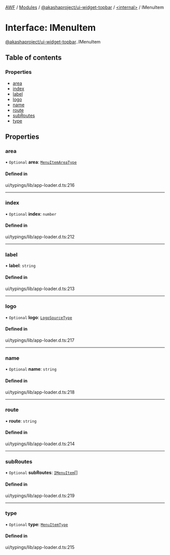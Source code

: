 [AWF](../README.md) / [Modules](../modules.md) / [@akashaproject/ui-widget-topbar](../modules/akashaproject_ui_widget_topbar.md) / [<internal\>](../modules/akashaproject_ui_widget_topbar._internal_.md) / IMenuItem

# Interface: IMenuItem

[@akashaproject/ui-widget-topbar](../modules/akashaproject_ui_widget_topbar.md).[<internal>](../modules/akashaproject_ui_widget_topbar._internal_.md).IMenuItem

## Table of contents

### Properties

- [area](akashaproject_ui_widget_topbar._internal_.IMenuItem.md#area)
- [index](akashaproject_ui_widget_topbar._internal_.IMenuItem.md#index)
- [label](akashaproject_ui_widget_topbar._internal_.IMenuItem.md#label)
- [logo](akashaproject_ui_widget_topbar._internal_.IMenuItem.md#logo)
- [name](akashaproject_ui_widget_topbar._internal_.IMenuItem.md#name)
- [route](akashaproject_ui_widget_topbar._internal_.IMenuItem.md#route)
- [subRoutes](akashaproject_ui_widget_topbar._internal_.IMenuItem.md#subroutes)
- [type](akashaproject_ui_widget_topbar._internal_.IMenuItem.md#type)

## Properties

### area

• `Optional` **area**: [`MenuItemAreaType`](../enums/akashaproject_ui_widget_topbar._internal_.MenuItemAreaType.md)

#### Defined in

ui/typings/lib/app-loader.d.ts:216

___

### index

• `Optional` **index**: `number`

#### Defined in

ui/typings/lib/app-loader.d.ts:212

___

### label

• **label**: `string`

#### Defined in

ui/typings/lib/app-loader.d.ts:213

___

### logo

• `Optional` **logo**: [`LogoSourceType`](akashaproject_ui_widget_topbar._internal_.LogoSourceType.md)

#### Defined in

ui/typings/lib/app-loader.d.ts:217

___

### name

• `Optional` **name**: `string`

#### Defined in

ui/typings/lib/app-loader.d.ts:218

___

### route

• **route**: `string`

#### Defined in

ui/typings/lib/app-loader.d.ts:214

___

### subRoutes

• `Optional` **subRoutes**: [`IMenuItem`](akashaproject_ui_widget_topbar._internal_.IMenuItem.md)[]

#### Defined in

ui/typings/lib/app-loader.d.ts:219

___

### type

• `Optional` **type**: [`MenuItemType`](../enums/akashaproject_ui_widget_topbar._internal_.MenuItemType.md)

#### Defined in

ui/typings/lib/app-loader.d.ts:215
